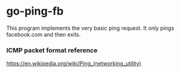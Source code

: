# go-ping-fb

This program implements the very basic ping request. It only pings facebook.com and then exits.

### ICMP packet format reference

https://en.wikipedia.org/wiki/Ping_(networking_utility)
